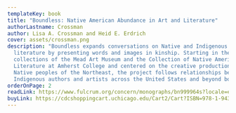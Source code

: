 ```yaml
---
templateKey: book
title: "Boundless: Native American Abundance in Art and Literature"
authorLastname: Crossman
author: Lisa A. Crossman and Heid E. Erdrich
cover: assets/crossman.png
description: "Boundless expands conversations on Native and Indigenous art and
  literature by presenting words and images in kinship. Starting in the
  collections of the Mead Art Museum and the Collection of Native American
  Literature at Amherst College and centered on the creative production of
  Native peoples of the Northeast, the project follows relationships between
  Indigenous authors and artists across the United States and beyond borders. "
orderOnPage: 2
readLink: https://www.fulcrum.org/concern/monographs/bn999964s?locale=en
buyLink: https://cdcshoppingcart.uchicago.edu/Cart2/Cart?ISBN=978-1-943208-83-8&PRESS=amherst
---
```

